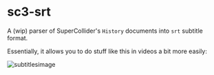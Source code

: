 # sc3-srt

A (wip) parser of SuperCollider's `History` documents into `srt` subtitle format.

Essentially, it allows you to do stuff like this in videos a bit more easily:

![subtitlesimage]('example.png')
